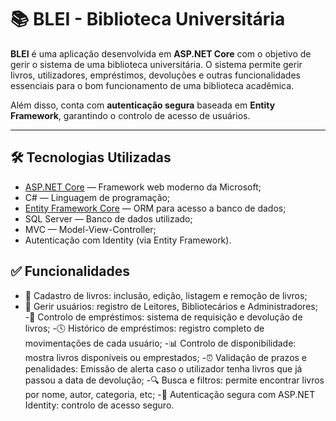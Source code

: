 # 📚 BLEI - Biblioteca Universitária

**BLEI** é uma aplicação desenvolvida em **ASP.NET Core** com o objetivo de gerir o sistema de uma biblioteca universitária. O sistema permite gerir livros, utilizadores, empréstimos, devoluções e outras funcionalidades essenciais para o bom funcionamento de uma biblioteca acadêmica.

Além disso, conta com **autenticação segura** baseada em **Entity Framework**, garantindo o controlo de acesso de usuários.

---

## 🛠️ Tecnologias Utilizadas

- [ASP.NET Core](https://learn.microsoft.com/aspnet/core) — Framework web moderno da Microsoft;
- C# — Linguagem de programação;
- [Entity Framework Core](https://learn.microsoft.com/ef/core) — ORM para acesso a banco de dados;
- SQL Server — Banco de dados utilizado;
- MVC — Model-View-Controller;
- Autenticação com Identity (via Entity Framework).

## ✅ Funcionalidades

- 📘 Cadastro de livros: inclusão, edição, listagem e remoção de livros;
- 👤 Gerir usuários: registro de Leitores, Bibliotecários e Administradores;
-🔄 Controlo de empréstimos: sistema de requisição e devolução de livros;
-🕓 Histórico de empréstimos: registro completo de movimentações de cada usuário;
-📊 Controlo de disponibilidade: mostra livros disponíveis ou emprestados;
-⏰ Validação de prazos e penalidades: Emissão de alerta caso o utilizador tenha livros que já passou a data de devolução;
-🔍 Busca e filtros: permite encontrar livros por nome, autor, categoria, etc;
-🔐 Autenticação segura com ASP.NET Identity: controlo de acesso seguro.
